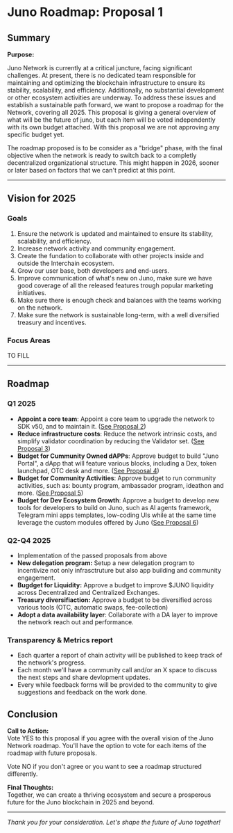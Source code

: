 # Juno Roadmap: Proposal 1

## Summary

**Purpose:**

Juno Network is currently at a critical juncture, facing significant challenges. At present, there is no dedicated team responsible for maintaining and optimizing the blockchain infrastructure to ensure its stability, scalability, and efficiency. Additionally, no substantial development or other ecosystem activities are underway. To address these issues and establish a sustainable path forward, we want to propose a roadmap for the Network, covering all 2025. This proposal is giving a general overview of what will be the future of juno, but each item will be voted independently with its own budget attached. With this proposal we are not approving any specific budget yet.

The roadmap proposed is to be consider as a "bridge" phase, with the final objective when the network is ready to switch back to a completly decentralized organizational structure. This might happen in 2026, sooner or later based on factors that we can't predict at this point.

---

## Vision for 2025

### Goals

1. Ensure the network is updated and maintained to ensure its stability, scalability, and efficiency.
1. Increase network activity and community engagement.
1. Create the fundation to collaborate with other projects inside and outside the Interchain ecosystem.
1. Grow our user base, both developers and end-users.
1. Improve communication of what's new on Juno, make sure we have good coverage of all the released features trough popular marketing initiatives.
1. Make sure there is enough check and balances with the teams working on the network.
1. Make sure the network is sustainable long-term, with a well diversified treasury and incentives.

### Focus Areas

TO FILL

---

## Roadmap

### Q1 2025

- **Appoint a core team**: Appoint a core team to upgrade the network to SDK v50, and to maintain it. ([See Proposal 2](./2-core-team.md))
- **Reduce infrastructure costs**: Reduce the network intrinsic costs, and simplify validator coordination by reducing the Validator set. ([See Proposal 3](./3-improve-infra.md))
- **Budget for Cummunity Owned dAPPs**: Approve budget to build "Juno Portal", a dApp that will feature various blocks, including a Dex, token launchpad, OTC desk and more. ([See Proposal 4](./4-community-dapps.md))
- **Budget for Community Activities**: Approve budget to run community activities, such as: bounty program, ambassador program, ideathon and more. ([See Proposal 5](./5-community-activities.md))
- **Budget for Dev Ecosystem Growth**: Approve a budget to develop new tools for developers to build on Juno, such as AI agents framework, Telegram mini apps templates, low-coding UIs while at the same time leverage the custom modules offered by Juno ([See Proposal 6](./6-dev-ecosystem.md))

### Q2-Q4 2025

- Implementation of the passed proposals from above
- **New delegation program:** Setup a new delegation program to incentivize not only infrasctruture but also app building and community engagement.
- **Bugdget for Liquidity:** Approve a budget to improve $JUNO liquidity across Decentralized and Centralized Exchanges.
- **Treasury diversifiaction:** Approve a budget to be diversified across various tools (OTC, automatic swaps, fee-collection)
- **Adopt a data availability layer**: Collaborate with a DA layer to improve the network reach out and performance.

### Transparency & Metrics report

- Each quarter a report of chain activity will be published to keep track of the network's progress.
- Each month we'll have a community call and/or an X space to discuss the next steps and share devlopment updates.
- Every while feedback forms will be provided to the community to give suggestions and feedback on the work done.

## Conclusion

**Call to Action:**  
Vote YES to this proposal if you agree with the overall vision of the Juno Network roadmap. You'll have the option to vote for each items of the roadmap with future proposals.

Vote NO if you don't agree or you want to see a roadmap structured differently.

**Final Thoughts:**  
Together, we can create a thriving ecosystem and secure a prosperous future for the Juno blockchain in 2025 and beyond.

---

_Thank you for your consideration. Let's shape the future of Juno together!_
